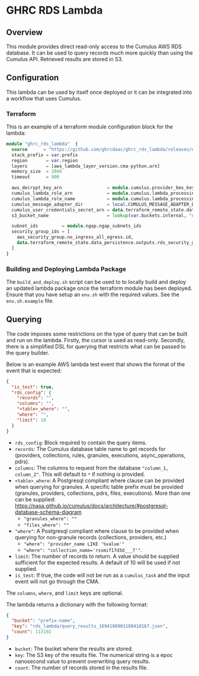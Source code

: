 # GHRC RDS Lambda

## Overview
This module provides direct read-only access to the Cumulus AWS RDS database. It 
can be used to query records much more quickly than using the Cumulus API. Retrieved results
are stored in S3.

## Configuration
This lambda can be used by itself once deployed or it can be integrated into a workflow that uses Cumulus.

### Terraform
This is an example of a terraform module configuration block for the lambda:
```terraform
module "ghrc_rds_lambda"  {
  source      = "https://github.com/ghrcdaac/ghrc_rds_lambda/releases/download/<release_version>/ghrc_rds_lambda.zip"
  stack_prefix = var.prefix
  region       = var.region
  layers       = [aws_lambda_layer_version.cma-python.arn]
  memory_size  = 2048
  timeout      = 900

  aws_decrypt_key_arn                 = module.cumulus.provider_kms_key_id
  cumulus_lambda_role_arn             = module.cumulus.lambda_processing_role_arn
  cumulus_lambda_role_name            = module.cumulus.lambda_processing_role_name
  cumulus_message_adapter_dir         = local.CUMULUS_MESSAGE_ADAPTER_DIR
  cumulus_user_credentials_secret_arn = data.terraform_remote_state.data_persistence.outputs.user_credentials_secret_arn
  s3_bucket_name                      = lookup(var.buckets.internal, "name", null)

  subnet_ids         = module.ngap.ngap_subnets_ids
  security_group_ids = [
    aws_security_group.no_ingress_all_egress.id,
    data.terraform_remote_state.data_persistence.outputs.rds_security_group
  ]
}
```

### Building and Deploying Lambda Package
The `build_and_deploy.sh` script can be used to to locally build and deploy an updated lambda package once the terraform module has been deployed. Ensure that you have setup an `env.sh` with the required values. See the `env.sh.example` file.

## Querying
The code imposes some restrictions on the type of query that can be built and run on the lambda. Firstly, the cursor
is used as read-only. Secondly, there is a simplified DSL for querying that restricts what can be passed to the query
builder.

Below is an example AWS lambda test event that shows the format of the event that is expected:
```json
{
  "is_test": true,
  "rds_config": {
    "records": "",
    "columns": "",
    "<table>_where": "",
    "where": "",
    "limit": 10
  }
}
```
 - `rds_config`: Block required to contain the query items.
 - `records`: The Cumulus database table name to get records for (providers, collections, rules, granules, executions, async_operations, pdrs).
 - `columns`: The columns to request from the database `"column_1, column_2"`. This will default to `*` if nothing is provided. 
 - `<table>_where`: A Postgresql compliant where clause can be provided when querying for granules. A specific table prefix must be provided (granules, providers, collections, pdrs, files, executions). More than one can be supplied: https://nasa.github.io/cumulus/docs/architecture/#postgresql-database-schema-diagram
   - `"granules_where": ""`
   - `"files_where": ""`
 - `"where"`: A Postgresql compliant where clause to be provided when querying for non-granule records (collections, providers, etc.)
   - `"where": "provider_name LIKE '%value'"`
   - `"where": "collection_name='rssmif17d3d___7'"`.
 - `limit`: The number of records to return. A value should be supplied sufficient for the expected results. A default of 10 will be used if not supplied.
 - `is_test`: If true, the code will not be run as a `cumulus_task` and the input event will not go through the CMA.

The `columns`, `where`, and `limit` keys are optional. 

The lambda returns a dictionary with the following format:
```json
{
  "bucket": "prefix-name",
  "key": "rds_lambda/query_results_1694108903180410167.json",
  "count": 113192
}
```
 - `bucket`: The bucket where the results are stored.
 - `key`: The S3 key of the results file. The numerical string is a epoc nanosecond value to prevent overwriting query results.
 - `count`: The number of records stored in the results file.
